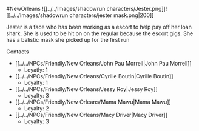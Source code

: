 #NewOrleans
![[../../Images/shadowrun characters/Jester.png]]![[../../Images/shadowrun characters/jester mask.png|200]]

Jester is a face who has been working as a escort to help pay off her loan shark. She is used to be hit on on the regular because the escort gigs.
She has a balistic mask she picked up for the first run 


Contacts
- [[../../NPCs/Friendly/New Orleans/John Pau Morrell|John Pau Morrell]]
	- Loyatly: 1
- [[../../NPCs/Friendly/New Orleans/Cyrille Boutin|Cyrille Boutin]]
	- Loyalty: 1
- [[../../NPCs/Friendly/New Orleans/Jessy Roy|Jessy Roy]]
	- Loyalty: 3
- [[../../NPCs/Friendly/New Orleans/Mama Mawu|Mama Mawu]]
	- Loyalty: 2
- [[../../NPCs/Friendly/New Orleans/Macy Driver|Macy Driver]]
	- Loyalty:  3